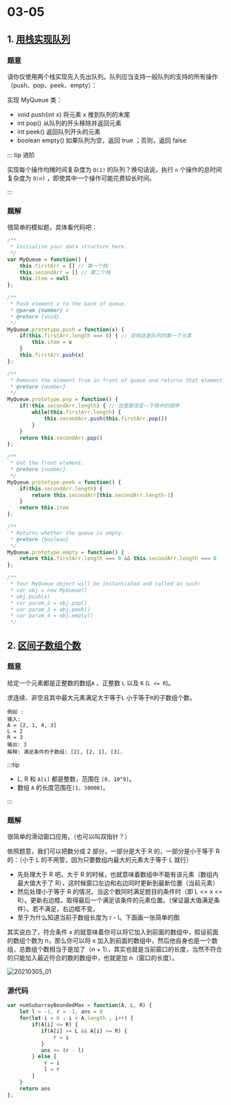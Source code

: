 # 03-05
## 1. [用栈实现队列](https://leetcode-cn.com/problems/implement-queue-using-stacks/)

### 题意

请你仅使用两个栈实现先入先出队列。队列应当支持一般队列的支持的所有操作（push、pop、peek、empty）：

实现 MyQueue 类：

- void push(int x) 将元素 x 推到队列的末尾
- int pop() 从队列的开头移除并返回元素
- int peek() 返回队列开头的元素
- boolean empty() 如果队列为空，返回 true ；否则，返回 false

::: tip 进阶

实现每个操作均摊时间复杂度为 `O(1)` 的队列？换句话说，执行 `n` 个操作的总时间复杂度为 `O(n)` ，即使其中一个操作可能花费较长时间。

:::

### 题解

很简单的模拟题，具体看代码吧：

```javascript
/**
 * Initialize your data structure here.
 */
var MyQueue = function() {
    this.firstArr = [] // 第一个栈
    this.secondArr = [] // 第二个栈
    this.item = null
};

/**
 * Push element x to the back of queue. 
 * @param {number} x
 * @return {void}
 */
MyQueue.prototype.push = function(x) {
    if(this.firstArr.length === 0) { // 说明这是队列的第一个元素
        this.item = x
    }
    this.firstArr.push(x)
};

/**
 * Removes the element from in front of queue and returns that element.
 * @return {number}
 */
MyQueue.prototype.pop = function() {
    if(!this.secondArr.length) { // 这里是改变一下栈中的顺序
        while(this.firstArr.length) {
            this.secondArr.push(this.firstArr.pop())
        }
    }
    return this.secondArr.pop()
};

/**
 * Get the front element.
 * @return {number}
 */
MyQueue.prototype.peek = function() {
    if(this.secondArr.length) {
        return this.secondArr[this.secondArr.length-1]
    }
    return this.item
};

/**
 * Returns whether the queue is empty.
 * @return {boolean}
 */
MyQueue.prototype.empty = function() {
    return this.firstArr.length === 0 && this.secondArr.length === 0
};

/**
 * Your MyQueue object will be instantiated and called as such:
 * var obj = new MyQueue()
 * obj.push(x)
 * var param_2 = obj.pop()
 * var param_3 = obj.peek()
 * var param_4 = obj.empty()
 */
```

## 2. [区间子数组个数](https://leetcode-cn.com/problems/number-of-subarrays-with-bounded-maximum/)

### 题意

给定一个元素都是正整数的数组`A` ，正整数 `L` 以及 `R` (`L <= R`)。

求连续、非空且其中最大元素满足大于等于`L` 小于等于`R`的子数组个数。

```
例如 :
输入: 
A = [2, 1, 4, 3]
L = 2
R = 3
输出: 3
解释: 满足条件的子数组: [2], [2, 1], [3].
```

:::tip 

- L, R 和 `A[i]` 都是整数，范围在 `[0, 10^9]`。
- 数组 `A` 的长度范围在`[1, 50000]`。

:::

### 题解

很简单的滑动窗口应用，（也可以叫双指针？）

依照题意，我们可以把数分成 2 部分，一部分是大于 R 的，一部分是小于等于 R 的：（小于 L 的不用管，因为只要数组内最大的元素大于等于 L 就行）

- 先处理大于 R 吧，大于 R 的时候，也就意味着数组中不能有该元素（数组内最大值大于了 R），这时候窗口左边和右边同时更新到最新位置（当前元素）
- 然后处理小于等于 R 的情况，当这个数同时满足题目的条件时（即 L <= x <= R）。更新右边框，取得最后一个满足该条件的元素位置。（保证最大值满足条件）。若不满足，右边框不变。
- 至于为什么知道当前子数组长度为 r - l。下面画一张简单的图

其实说白了，符合条件 x 的就意味着你可以将它加入到前面的数组中，假设前面的数组个数为 n，那么你可以将 x  加入到前面的数组中，然后他自身也是一个数组，总数组个数相当于是加了（n + 1），其实也就是当前窗口的长度，当然不符合的只能加入最近符合的数的数组中，也就是加 n（窗口的长度）。

<img :src="$withBase('/leetcode/2021/03/20210305_01.png')" alt="20210305_01"/>

### 源代码

```js
var numSubarrayBoundedMax = function(A, L, R) {
    let l = -1, r = -1, ans = 0
    for(let i = 0 ; i < A.length ; i++) {
        if(A[i] <= R) {
           if(A[i] >= L && A[i] <= R) {
               r = i
           }
           ans += (r - l)
        } else {
            r = i
            l = r
        }
    }
    return ans
};
```

